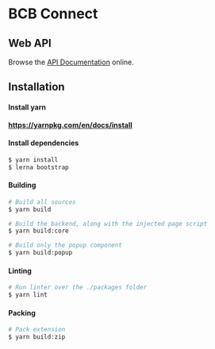 # BCB Connect

## Web API

Browse the [API Documentation](https://bcbwallet.readthedocs.io/en/latest/web_api.html) online.

## Installation

#### Install yarn

**https://yarnpkg.com/en/docs/install**

#### Install dependencies

```sh
$ yarn install
$ lerna bootstrap
```

#### Building

```sh
# Build all sources
$ yarn build
```

```sh
# Build the backend, along with the injected page script
$ yarn build:core
```

```sh
# Build only the popup component 
$ yarn build:popup
```

#### Linting

```sh
# Run linter over the ./packages folder
$ yarn lint
```

#### Packing

```sh
# Pack extension
$ yarn build:zip
```

